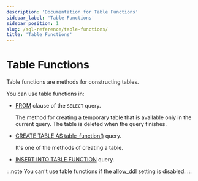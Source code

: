 ```yaml
---
description: 'Documentation for Table Functions'
sidebar_label: 'Table Functions'
sidebar_position: 1
slug: /sql-reference/table-functions/
title: 'Table Functions'
---
```


# Table Functions

Table functions are methods for constructing tables.

You can use table functions in:

- [FROM](../../sql-reference/statements/select/from.md) clause of the `SELECT` query.

   The method for creating a temporary table that is available only in the current query. The table is deleted when the query finishes.

- [CREATE TABLE AS table_function()](../../sql-reference/statements/create/table.md) query.

   It's one of the methods of creating a table.

- [INSERT INTO TABLE FUNCTION](/sql-reference/statements/insert-into#inserting-using-a-table-function) query.

:::note
You can't use table functions if the [allow_ddl](/operations/settings/settings#allow_ddl) setting is disabled.
:::
